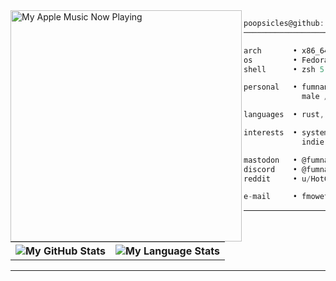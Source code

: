 <picture>
            <source media="(prefers-color-scheme: dark)" srcset="https://music-profile.rayriffy.com/theme/dark.svg?uid=001032.304f8e246aa643019e63b6bf94f751a2.0953">
            <img alt="My Apple Music Now Playing" src="https://music-profile.rayriffy.com/theme/light.svg?uid=001032.304f8e246aa643019e63b6bf94f751a2.0953" align="left" height=370 />
</picture>

```js
poopsicles@github: ~ $ whoami
──────────────────────────────────────────────────

arch       • x86_64
os         • Fedora Linux 39 (Workstation Edition)
shell      • zsh 5.9

personal   • fumnanya kavan mowete / 18yo
             male / lagos, nigeria

languages  • rust, c#, python

interests  • systems, ui design, osdev,
             indie games, noodles

mastodon   • @fumnanya@hachyderm.io
discord    • @fumnanya
reddit     • u/HotGarbage1813

e-mail     • fmowete@icloud.com       
```
        
---

<table>
    <tr>
        <th>
        <picture>
            <source media="(prefers-color-scheme: dark)" srcset="https://github-readme-stats.vercel.app/api?username=poopsicles&show_icons=true&count_private=true&include_all_commits=true&theme=dark&show_icons=true&layout=compact&bg_color=00000000&border_color=00000000">
            <img alt="My GitHub Stats" src="https://github-readme-stats.vercel.app/api?username=poopsicles&show_icons=true&count_private=true&include_all_commits=true&theme=light&show_icons=true&layout=compact&bg_color=00000000&border_color=00000000">
</picture>
            <br>
        </th>
        <th>
        <picture>
            <source media="(prefers-color-scheme: dark)" srcset="https://github-readme-stats.quantumlytangled.vercel.app/api/top-langs/?username=poopsicles&layout=compact&theme=dark&bg_color=00000000&hide_border=true&icon_color=00000000&count_private=true">
            <img alt="My Language Stats" src="https://github-readme-stats.quantumlytangled.vercel.app/api/top-langs/?username=poopsicles&layout=compact&theme=light&text_color=434d58&bg_color=00000000&hide_border=true&icon_color=00000000&count_private=true">
</picture>
        </th>
    </tr>
</table>

---
